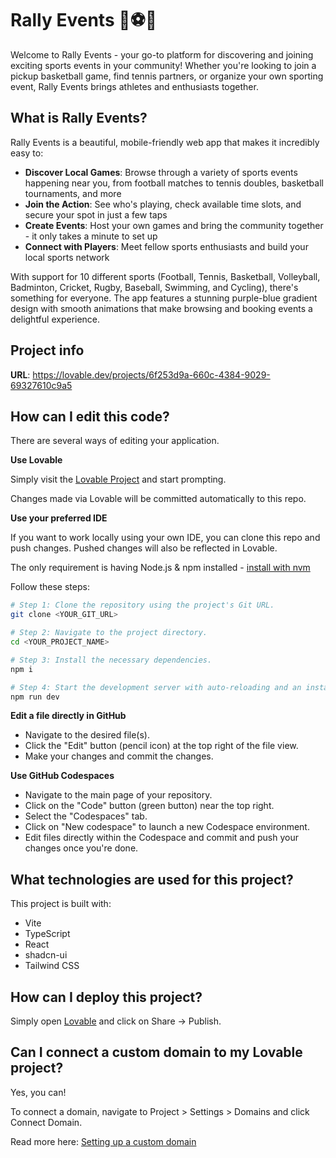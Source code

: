 # Rally Events 🎾⚽🏀

Welcome to Rally Events - your go-to platform for discovering and joining exciting sports events in your community! Whether you're looking to join a pickup basketball game, find tennis partners, or organize your own sporting event, Rally Events brings athletes and enthusiasts together.

## What is Rally Events?

Rally Events is a beautiful, mobile-friendly web app that makes it incredibly easy to:

- **Discover Local Games**: Browse through a variety of sports events happening near you, from football matches to tennis doubles, basketball tournaments, and more
- **Join the Action**: See who's playing, check available time slots, and secure your spot in just a few taps
- **Create Events**: Host your own games and bring the community together - it only takes a minute to set up
- **Connect with Players**: Meet fellow sports enthusiasts and build your local sports network

With support for 10 different sports (Football, Tennis, Basketball, Volleyball, Badminton, Cricket, Rugby, Baseball, Swimming, and Cycling), there's something for everyone. The app features a stunning purple-blue gradient design with smooth animations that make browsing and booking events a delightful experience.

## Project info

**URL**: https://lovable.dev/projects/6f253d9a-660c-4384-9029-69327610c9a5

## How can I edit this code?

There are several ways of editing your application.

**Use Lovable**

Simply visit the [Lovable Project](https://lovable.dev/projects/6f253d9a-660c-4384-9029-69327610c9a5) and start prompting.

Changes made via Lovable will be committed automatically to this repo.

**Use your preferred IDE**

If you want to work locally using your own IDE, you can clone this repo and push changes. Pushed changes will also be reflected in Lovable.

The only requirement is having Node.js & npm installed - [install with nvm](https://github.com/nvm-sh/nvm#installing-and-updating)

Follow these steps:

```sh
# Step 1: Clone the repository using the project's Git URL.
git clone <YOUR_GIT_URL>

# Step 2: Navigate to the project directory.
cd <YOUR_PROJECT_NAME>

# Step 3: Install the necessary dependencies.
npm i

# Step 4: Start the development server with auto-reloading and an instant preview.
npm run dev
```

**Edit a file directly in GitHub**

- Navigate to the desired file(s).
- Click the "Edit" button (pencil icon) at the top right of the file view.
- Make your changes and commit the changes.

**Use GitHub Codespaces**

- Navigate to the main page of your repository.
- Click on the "Code" button (green button) near the top right.
- Select the "Codespaces" tab.
- Click on "New codespace" to launch a new Codespace environment.
- Edit files directly within the Codespace and commit and push your changes once you're done.

## What technologies are used for this project?

This project is built with:

- Vite
- TypeScript
- React
- shadcn-ui
- Tailwind CSS

## How can I deploy this project?

Simply open [Lovable](https://lovable.dev/projects/6f253d9a-660c-4384-9029-69327610c9a5) and click on Share -> Publish.

## Can I connect a custom domain to my Lovable project?

Yes, you can!

To connect a domain, navigate to Project > Settings > Domains and click Connect Domain.

Read more here: [Setting up a custom domain](https://docs.lovable.dev/features/custom-domain#custom-domain)
